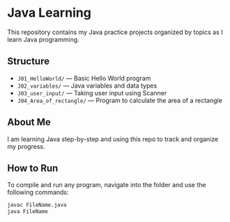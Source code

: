 # Java Learning

This repository contains my Java practice projects organized by topics as I learn Java programming.

## Structure

- `J01_HelloWorld/` — Basic Hello World program
- `J02_variables/` — Java variables and data types
- `J03_user_input/` — Taking user input using Scanner
- `J04_Area_of_rectangle/` — Program to calculate the area of a rectangle

## About Me

I am learning Java step-by-step and using this repo to track and organize my progress.

## How to Run

To compile and run any program, navigate into the folder and use the following commands:

```bash
javac FileName.java
java FileName
